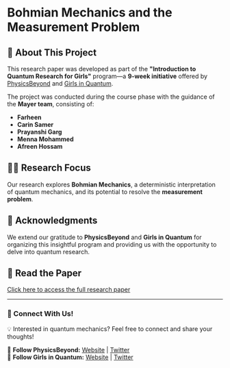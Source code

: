 # Bohmian Mechanics and the Measurement Problem  

## 📖 About This Project  
This research paper was developed as part of the **"Introduction to Quantum Research for Girls"** program—a **9-week initiative** offered by [PhysicsBeyond](https://physicsbeyond.com/) and [Girls in Quantum](https://www.girlsinquantum.com/).  

The project was conducted during the course phase with the guidance of the **Mayer team**, consisting of:  
- **Farheen**  
- **Carin Samer**  
- **Prayanshi Garg**  
- **Menna Mohammed**  
- **Afreen Hossam**  

## 🧑‍🔬 Research Focus  
Our research explores **Bohmian Mechanics**, a deterministic interpretation of quantum mechanics, and its potential to resolve the **measurement problem**.  

## 📌 Acknowledgments  
We extend our gratitude to **PhysicsBeyond** and **Girls in Quantum** for organizing this insightful program and providing us with the opportunity to delve into quantum research.  

## 📄 Read the Paper  
[Click here to access the full research paper](./Bohmian_Mechanics_Mayer_group_2.pdf)  

---

### 🌟 Connect With Us!  
💡 Interested in quantum mechanics? Feel free to connect and share your thoughts!  

🔗 **Follow PhysicsBeyond:** [Website](https://physicsbeyond.com/) | [Twitter](https://twitter.com/PhysicsBeyond)  
🔗 **Follow Girls in Quantum:** [Website](https://www.girlsinquantum.com/) | [Twitter](https://twitter.com/girlsinquantum)  

